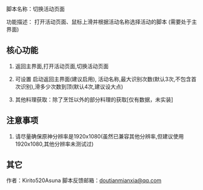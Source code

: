 脚本名称：切换活动页面

功能描述： 打开活动页面、鼠标上滑并根据活动名称选择活动的脚本 (需要处于主界面)


## 核心功能

1. 返回主界面,打开活动页面,切换活动页面

2. 可设置 启动返回主界面(建议启用), 活动名称,最大识别次数(默认3次,不包含首次识别),滑多少次数到顶(默认4次,建议设大点)

3. 其他料理获取：除了烹饪以外的部分料理的获取[仅有数据，未实装]

## 注意事项

1. 请尽量确保原神分辨率是1920x1080(虽然已兼容其他分辨率,但建议使用1920x1080,其他分辨率未测试过)

## 其它

作者：Kirito520Asuna
脚本反馈邮箱：doutianmianxia@qq.com